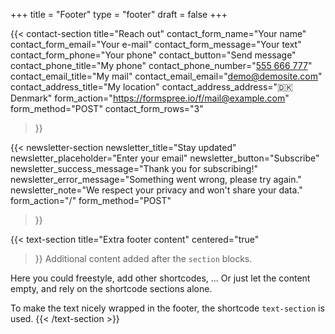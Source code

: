+++
title =  "Footer"
type = "footer"
draft = false
+++


{{< contact-section
    title="Reach out" 
    contact_form_name="Your name"
    contact_form_email="Your e-mail"
    contact_form_message="Your text"
    contact_form_phone="Your phone"
    contact_button="Send message"
    contact_phone_title="My phone"
    contact_phone_number="<a href='tel:+555666777'>555 666 777</a>"
    contact_email_title="My mail"
    contact_email_email="<a href='mailto:demo@demosite.com'>demo@demosite.com</a>"
    contact_address_title="My location"
    contact_address_address="🇩🇰 Denmark"
    form_action="https://formspree.io/f/mail@example.com"
    form_method="POST"
    contact_form_rows="3"
>}}

{{< newsletter-section 
    newsletter_title="Stay updated"
    newsletter_placeholder="Enter your email"
    newsletter_button="Subscribe"
    newsletter_success_message="Thank you for subscribing!"
    newsletter_error_message="Something went wrong, please try again."
    newsletter_note="We respect your privacy and won't share your data."
    form_action="/"
    form_method="POST"
>}}


{{< text-section
title="Extra footer content"
centered="true"
>}}
Additional content added after the `section` blocks. 

Here you could freestyle, add other shortcodes, ...  Or just let the content empty, and rely on the shortcode sections alone.

To make the text nicely wrapped in the footer, the shortcode `text-section` is used.
{{< /text-section >}}